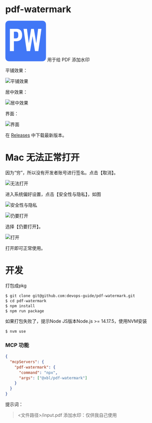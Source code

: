 # pdf-watermark

<img src="https://github.com/devops-guide/pdf-watermark/blob/master/icons/logo.png?raw=true" width="128"/>
用于给 PDF 添加水印

平铺效果：

![平铺效果](https://tva1.sinaimg.cn/large/008vxvgGly1h7r7dt67p8j31hf0u00x9.jpg)

居中效果：

![居中效果](https://tva1.sinaimg.cn/large/008vxvgGly1h7r7einzkvj31he0u076e.jpg)

界面：

![界面](https://tva1.sinaimg.cn/large/008vxvgGly1h7r7f6zvawj318g0rswgh.jpg)

在 [Releases](https://github.com/devops-guide/pdf-watermark/releases) 中下载最新版本。

# Mac 无法正常打开

因为“穷”，所以没有开发者账号进行签名。点击【取消】。

![无法打开](https://tva1.sinaimg.cn/large/008vxvgGly1h9ipnjmcg6j30eg0dsjru.jpg)

进入系统偏好设置，点击【安全性与隐私】，如图

![安全性与隐私](https://tva1.sinaimg.cn/large/008vxvgGly1h9ipqjg25jj30za0u0whr.jpg)

![仍要打开](https://tva1.sinaimg.cn/large/008vxvgGly1h9ippjjerij30y50u0wgn.jpg)

选择【仍要打开】。

![打开](https://tva1.sinaimg.cn/large/008vxvgGly1h9ipsg598vj30eg0kk0tn.jpg)

打开即可正常使用。

# 开发

打包成pkg

```
$ git clone git@github.com:devops-guide/pdf-watermark.git
$ cd pdf-watermark
$ npm install
$ npm run package
```

如果打包失败了，提示Node JS版本Node.js >= 14.17.5，使用NVM安装

```
$ nvm use
```

### MCP 功能

```json
{
  "mcpServers": {
    "pdf-watermark": {
      "command": "npx",
      "args": ["@xbl/pdf-watermark"]
    }
  }
}
```

提示词：
> <文件路径>/input.pdf 添加水印：仅供我自己使用